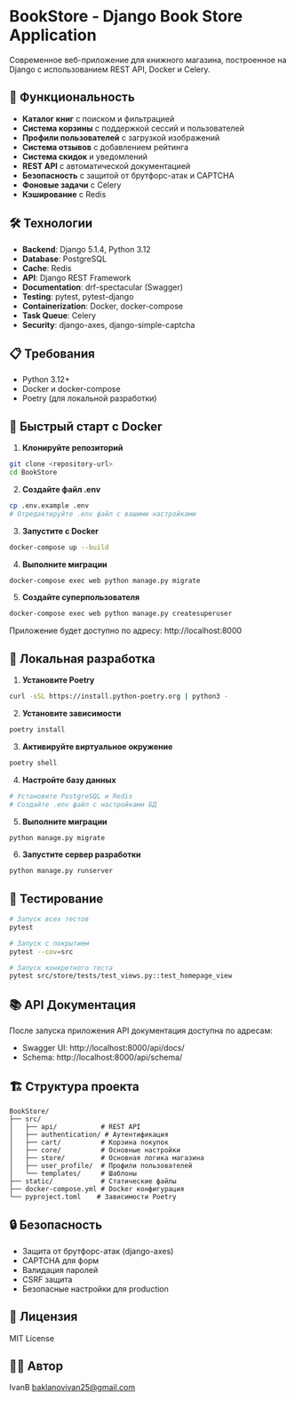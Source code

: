 # BookStore - Django Book Store Application

Современное веб-приложение для книжного магазина, построенное на Django с использованием REST API, Docker и Celery.

## 🚀 Функциональность

- **Каталог книг** с поиском и фильтрацией
- **Система корзины** с поддержкой сессий и пользователей
- **Профили пользователей** с загрузкой изображений
- **Система отзывов** с добавлением рейтинга
- **Система скидок** и уведомлений
- **REST API** с автоматической документацией
- **Безопасность** с защитой от брутфорс-атак и CAPTCHA
- **Фоновые задачи** с Celery
- **Кэширование** с Redis

## 🛠 Технологии

- **Backend**: Django 5.1.4, Python 3.12
- **Database**: PostgreSQL
- **Cache**: Redis
- **API**: Django REST Framework
- **Documentation**: drf-spectacular (Swagger)
- **Testing**: pytest, pytest-django
- **Containerization**: Docker, docker-compose
- **Task Queue**: Celery
- **Security**: django-axes, django-simple-captcha

## 📋 Требования

- Python 3.12+
- Docker и docker-compose
- Poetry (для локальной разработки)

## 🚀 Быстрый старт с Docker

1. **Клонируйте репозиторий**

```bash
git clone <repository-url>
cd BookStore
```

2. **Создайте файл .env**

```bash
cp .env.example .env
# Отредактируйте .env файл с вашими настройками
```

3. **Запустите с Docker**

```bash
docker-compose up --build
```

4. **Выполните миграции**

```bash
docker-compose exec web python manage.py migrate
```

5. **Создайте суперпользователя**

```bash
docker-compose exec web python manage.py createsuperuser
```

Приложение будет доступно по адресу: http://localhost:8000

## 🔧 Локальная разработка

1. **Установите Poetry**

```bash
curl -sSL https://install.python-poetry.org | python3 -
```

2. **Установите зависимости**

```bash
poetry install
```

3. **Активируйте виртуальное окружение**

```bash
poetry shell
```

4. **Настройте базу данных**

```bash
# Установите PostgreSQL и Redis
# Создайте .env файл с настройками БД
```

5. **Выполните миграции**

```bash
python manage.py migrate
```

6. **Запустите сервер разработки**

```bash
python manage.py runserver
```

## 🧪 Тестирование

```bash
# Запуск всех тестов
pytest

# Запуск с покрытием
pytest --cov=src

# Запуск конкретного теста
pytest src/store/tests/test_views.py::test_homepage_view
```

## 📚 API Документация

После запуска приложения API документация доступна по адресам:

- Swagger UI: http://localhost:8000/api/docs/
- Schema: http://localhost:8000/api/schema/

## 🏗 Структура проекта

```
BookStore/
├── src/
│   ├── api/           # REST API
│   ├── authentication/ # Аутентификация
│   ├── cart/          # Корзина покупок
│   ├── core/          # Основные настройки
│   ├── store/         # Основная логика магазина
│   ├── user_profile/  # Профили пользователей
│   └── templates/     # Шаблоны
├── static/            # Статические файлы
├── docker-compose.yml # Docker конфигурация
└── pyproject.toml    # Зависимости Poetry
```

## 🔒 Безопасность

- Защита от брутфорс-атак (django-axes)
- CAPTCHA для форм
- Валидация паролей
- CSRF защита
- Безопасные настройки для production

## 📝 Лицензия

MIT License

## 👨‍💻 Автор

IvanB <baklanovivan25@gmail.com>
